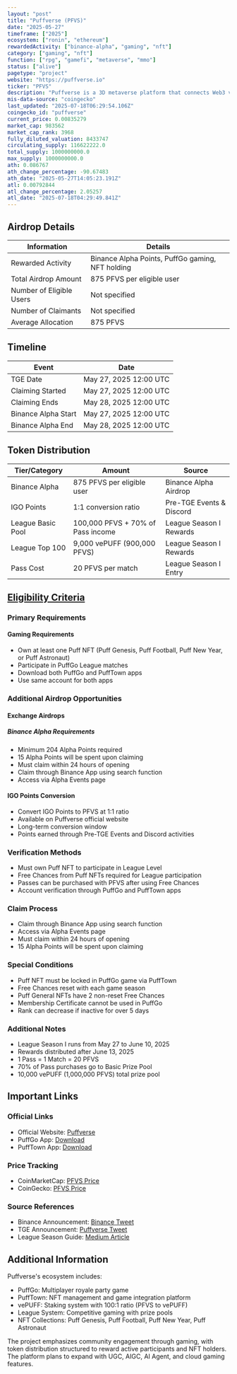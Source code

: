 ```yaml
---
layout: "post"
title: "Puffverse (PFVS)"
date: "2025-05-27"
timeframe: ["2025"]
ecosystem: ["ronin", "ethereum"]
rewardedActivity: ["binance-alpha", "gaming", "nft"]
category: ["gaming", "nft"]
function: ["rpg", "gamefi", "metaverse", "mmo"]
status: ["alive"]
pagetype: "project"
website: "https://puffverse.io"
ticker: "PFVS"
description: "Puffverse is a 3D metaverse platform that connects Web3 virtuality with Web2 reality, featuring PuffGo multiplayer party games and NFT-based gaming experiences."
mis-data-source: "coingecko"
last_updated: "2025-07-18T06:29:54.106Z"
coingecko_id: "puffverse"
current_price: 0.00835279
market_cap: 983562
market_cap_rank: 3968
fully_diluted_valuation: 8433747
circulating_supply: 116622222.0
total_supply: 1000000000.0
max_supply: 1000000000.0
ath: 0.086767
ath_change_percentage: -90.67483
ath_date: "2025-05-27T14:05:23.191Z"
atl: 0.00792844
atl_change_percentage: 2.05257
atl_date: "2025-07-18T04:29:49.841Z"
---
```


## Airdrop Details

| Information              | Details                                                     |
| ------------------------ | ----------------------------------------------------------- |
| Rewarded Activity        | Binance Alpha Points, PuffGo gaming, NFT holding            |
| Total Airdrop Amount     | 875 PFVS per eligible user                                  |
| Number of Eligible Users | Not specified                                               |
| Number of Claimants      | Not specified                                               |
| Average Allocation       | 875 PFVS                                                    |

## Timeline

| Event               | Date                                           |
| ------------------- | ---------------------------------------------- |
| TGE Date           | May 27, 2025 12:00 UTC                         |
| Claiming Started    | May 27, 2025 12:00 UTC                         |
| Claiming Ends       | May 28, 2025 12:00 UTC                         |
| Binance Alpha Start | May 27, 2025 12:00 UTC                         |
| Binance Alpha End   | May 28, 2025 12:00 UTC                         |

## Token Distribution

| Tier/Category      | Amount                                   | Source                    |
| ------------------ | ---------------------------------------- | ------------------------- |
| Binance Alpha      | 875 PFVS per eligible user               | Binance Alpha Airdrop     |
| IGO Points         | 1:1 conversion ratio                     | Pre-TGE Events & Discord  |
| League Basic Pool  | 100,000 PFVS + 70% of Pass income        | League Season I Rewards   |
| League Top 100     | 9,000 vePUFF (900,000 PFVS)              | League Season I Rewards   |
| Pass Cost          | 20 PFVS per match                        | League Season I Entry     |

## [Eligibility Criteria](https://x.com/binance/status/1927311308870873524)

### Primary Requirements

#### Gaming Requirements
- Own at least one Puff NFT (Puff Genesis, Puff Football, Puff New Year, or Puff Astronaut)
- Participate in PuffGo League matches
- Download both PuffGo and PuffTown apps
- Use same account for both apps

### Additional Airdrop Opportunities

#### Exchange Airdrops
##### Binance Alpha Requirements
- Minimum 204 Alpha Points required
- 15 Alpha Points will be spent upon claiming
- Must claim within 24 hours of opening
- Claim through Binance App using search function
- Access via Alpha Events page

#### IGO Points Conversion
- Convert IGO Points to PFVS at 1:1 ratio
- Available on Puffverse official website
- Long-term conversion window
- Points earned through Pre-TGE Events and Discord activities

### Verification Methods
- Must own Puff NFT to participate in League Level
- Free Chances from Puff NFTs required for League participation
- Passes can be purchased with PFVS after using Free Chances
- Account verification through PuffGo and PuffTown apps

### Claim Process
- Claim through Binance App using search function
- Access via Alpha Events page
- Must claim within 24 hours of opening
- 15 Alpha Points will be spent upon claiming

### Special Conditions
- Puff NFT must be locked in PuffGo game via PuffTown
- Free Chances reset with each game season
- Puff General NFTs have 2 non-reset Free Chances
- Membership Certificate cannot be used in PuffGo
- Rank can decrease if inactive for over 5 days

### Additional Notes
- League Season I runs from May 27 to June 10, 2025
- Rewards distributed after June 13, 2025
- 1 Pass = 1 Match = 20 PFVS
- 70% of Pass purchases go to Basic Prize Pool
- 10,000 vePUFF (1,000,000 PFVS) total prize pool

## Important Links

### Official Links
- Official Website: [Puffverse](https://puffverse.io)
- PuffGo App: [Download](https://puffverse.io)
- PuffTown App: [Download](https://puffverse.io)

### Price Tracking
- CoinMarketCap: [PFVS Price](https://coinmarketcap.com/currencies/puffverse/)
- CoinGecko: [PFVS Price](https://www.coingecko.com/en/coins/puffverse)

### Source References
- Binance Announcement: [Binance Tweet](https://x.com/binance/status/1926936504703517105)
- TGE Announcement: [Puffverse Tweet](https://x.com/Puffverse/status/1927344982702051505)
- League Season Guide: [Medium Article](https://medium.com/@Puffverse/puffgo-official-league-season-is-ready-together-with-the-pfvs-tge-584f2e2b37fa)

## Additional Information

Puffverse's ecosystem includes:
- PuffGo: Multiplayer royale party game
- PuffTown: NFT management and game integration platform
- vePUFF: Staking system with 100:1 ratio (PFVS to vePUFF)
- League System: Competitive gaming with prize pools
- NFT Collections: Puff Genesis, Puff Football, Puff New Year, Puff Astronaut

The project emphasizes community engagement through gaming, with token distribution structured to reward active participants and NFT holders. The platform plans to expand with UGC, AIGC, AI Agent, and cloud gaming features.